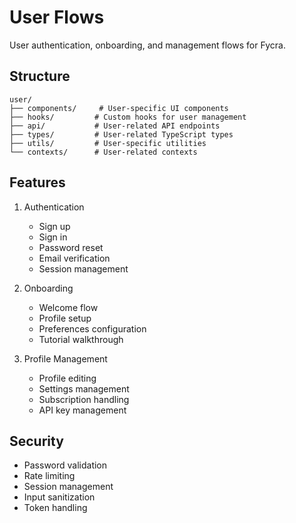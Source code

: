# User Flows

User authentication, onboarding, and management flows for Fycra.

## Structure

```
user/
├── components/     # User-specific UI components
├── hooks/         # Custom hooks for user management
├── api/           # User-related API endpoints
├── types/         # User-related TypeScript types
├── utils/         # User-specific utilities
└── contexts/      # User-related contexts
```

## Features

1. Authentication
   - Sign up
   - Sign in
   - Password reset
   - Email verification
   - Session management

2. Onboarding
   - Welcome flow
   - Profile setup
   - Preferences configuration
   - Tutorial walkthrough

3. Profile Management
   - Profile editing
   - Settings management
   - Subscription handling
   - API key management

## Security

- Password validation
- Rate limiting
- Session management
- Input sanitization
- Token handling